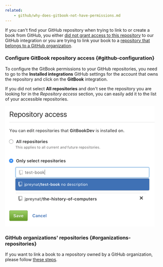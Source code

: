```yaml
---
related:
    - github/why-does-gitbook-not-have-permissions.md
---
```


If you can't find your GitHub repository when trying to link to or create a book from GitHub, you either [did not grant access to this repository](#github-configuration) to our GitHub integration or you are trying to link your book to a [repository that belongs to a GitHub organization](#organizations-repositories).

### Configure GitBook repository access {#github-configuration}

To configure the GitBook permissions to your GitHub repositories, you need to go to the **Installed integrations** GitHub settings for the account that owns the repository and click on the **GitBook** integration.

If you did not select **All repositories** and don't see the repository you are looking for in the _Repository access_ section, you can easily add it to the list of your accessible repositories.

![](/assets/github-configure-repos.png)

### GitHub organizations' repositories {#organizations-repositories}

If you want to link a book to a repository owned by a GitHub organization, please follow [these steps](./why-does-gitbook-not-have-permissions.md#organizations-repositories).
